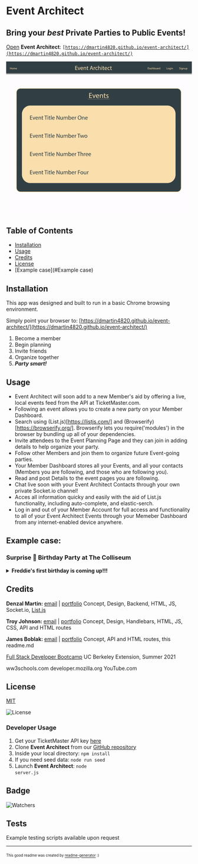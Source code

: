 # Event Architect

## Bring your <em>best</em> Private Parties to Public Events!

[Open](https://dmartin4820.github.io/event-architect/) <strong>Event Architect</strong>:
<code>[https://dmartin4820.github.io/event-architect/](https://dmartin4820.github.io/event-architect/)</code>

![Event Architect demonstration gif](./assets/gifs/e-a_demo.gif)

## Table of Contents

* [Installation](#installation)
* [Usage](#usage)
* [Credits](#credits)
* [License](#license)
* [Example case](#Example case)

## Installation

This app was designed and built to run in a basic Chrome browsing environment.

Simply point your browser to:
[https://dmartin4820.github.io/event-architect/](https://dmartin4820.github.io/event-architect/)     
1. Become a member
2. Begin planning
3. Invite friends
4. Organize together
5. *<strong>Party smart!</strong>*

## Usage 

* Event Architect will soon add to a new Member's aid by offering a live, local events feed from the API at TicketMaster.com.
* Following an event allows you to create a new party on your Member Dashboard.
* Search using (List.js)[https://listjs.com/] and (Browserify)[https://browserify.org/]. Browserify lets you require('modules') in the browser by bundling up all of your dependencies.
* Invite attendees to the Event Planning Page and they can join in adding details to help organize your party.
* Follow other Members and join them to organize future Event-going parties.
* Your Member Dashboard stores all your Events, and all your contacts (Members you are following, and those who are following you).
* Read and post Details to the event pages you are following.
* Chat live soon with your Event Architect Contacts through your own private Socket.io channel!
* Acces all information quicky and easily with the aid of List.js functionality, including auto-complete, and elastic-serch.
* Log in and out of your Member Account for full access and functionality to all of your Event Architect Events through your Memeber Dashboard from any internet-enabled device anywhere.

## Example case:
### Surprise 🎂 Birthday Party at The Colliseum
<details><summary><strong>Freddie's first birthday is coming up!!!</strong></summary>
He's <em>never had</em> a birthday. So, a big surpirise party it is! He loves rock music, and I want to surprise her by having ten of our closest friends and family meet us in our seats.

<strong>Now to organize this <em>private party</em> at a <em>public event!</em></strong>

#### <strong>Event Architect</strong> to the rescue!
I point my browser to the [Event Architect](https://dmartin4820.github.io/event-architect/) website and make a login:
![Login gif](./assets/gifs/e-a_make-a-login.gif)

Now I need to find a local rock show for the weekend of my dog's birthday.  A quick query of the TicketMaster API reveals that Queen with Adam Lambert is playing at the Colliseum!  Her favorite band ever!!  Then we're going to the beach . . .
![Search Public Events gif](./assets/images/e-a_ticketmaster.png)

I create the event:
![Ticketmaster image](./assets/gifs/e-a_create-event.gif)

From my Member Dashboard, I can add the first detail cards to the event:
* Shhhhh Surprise Party!!
* date and time
* venue, tickets in will Call
* Park in the North Lot
* Enter from the North (we'll park and enter from the South Lot)
* Shhhhh <strong>SURPRISE</strong> Party!!!!
* Suntan Lotion!
![Add Details gif](./assets/gifs/e-a_add-details.gif)

Make a (List.js)[https://listjs.com/] and (Browserify)[https://browserify.org/] assisted earch for friends, then let's follow our friends so they can view and contribute to our surprise party planning:
![Follow Friends gif](./assets/gifs/e-a_search-friend.gif)

We will soon be able to privately chat live with other members through Socket.io!

<strong>Surprise</strong> - no one leaked our secret plans!!! Let's look at the parties we have coming up:
![Parties coming up image](./assets/gifs/e-a_party-ready.gif)</details>

## Credits

<strong>Denzal Martin: </strong>[email](dom4822@yahoo.com) | [portfolio](https://github.com/dmartin4820)
Concept, Design, Backend, HTML, JS, Socket.io, [List.js](https://listjs.com/) 

<strong>Troy Johnson: </strong>[email](tnj8510@gmail.com) | [portfolio]()
Concept, Design, Handlebars, HTML, JS, CSS, API and HTML routes

<strong>James Boblak: </strong>[email](james@skepticalrecords.com) | [portfolio](https://github.com/jamesboblak)
Concept, API and HTML routes, <span>this readme.md</span>


[Full Stack Developer Bootcamp](https://bootcamp.berkeley.edu/coding/)
UC Berkeley Extension, Summer 2021

ww3schools.com
developer.mozilla.org
YouTube.com

## License

[MIT](https://choosealicense.com/licenses/mit/)

![License](https://img.shields.io/github/license/dmartin4820/event-architect)

### Developer Usage
1. Get your TicketMaster API key [here](https://developer.ticketmaster.com/)
2. Clone <strong>Event Architect</strong> from our [GitHub repository](https://github.com/dmartin4820/event-architect)
3. Inside your local directory:
<code>npm install</code>
4. If you need seed data:
<code>node run seed</code>
5. Launch <strong>Event Architect</strong>:
<code>node server.js</code>

## Badge

![Watchers](https://img.shields.io/github/watchers/dmartin4820/event-architect?style=social)


## Tests

Example testing scripts available upon request

---

<sup><sub> This good readme was created by [readme-generator](https://github.com/jamesboblak/readme-generator) :)</sub></sup>